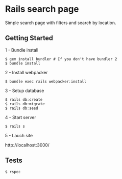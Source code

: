 # Rails search page

Simple search page with filters and search by location.

## Getting Started

1 - Bundle install
```
$ gem install bundler # If you don't have bundler 2
$ bundle install
```

2 - Install webpacker
```
$ bundle exec rails webpacker:install
```

3 - Setup database
```
$ rails db:create 
$ rails db:migrate
$ rails db:seed
```

4 - Start server
```
$ rails s
```

5 - Lauch site

http://localhost:3000/

## Tests

```
$ rspec
```
